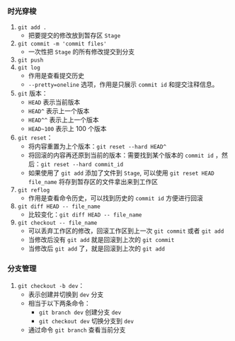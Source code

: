 ### 时光穿梭
1. ```git add .```
    + 把要提交的修改放到暂存区 ```Stage```
2. ```git commit -m 'commit files'```
    + 一次性把 ```Stage``` 的所有修改提交到分支
3. ```git push```
4. ```git log```
    + 作用是查看提交历史
    + ```--pretty=oneline``` 选项，作用是只展示 ```commit id``` 和提交注释信息。
5. ```git``` 版本：
    + ```HEAD``` 表示当前版本
    + ```HEAD^``` 表示上一个版本
    + ```HEAD^^``` 表示上上一个版本
    + ```HEAD~100``` 表示上 100 个版本
6. ```git reset```：
    + 将内容重置为上个版本：```git reset --hard HEAD^```
    + 将回滚的内容再还原到当前的版本：需要找到某个版本的 ```commit id``` ，然后：```git reset --hard commit_id```
    + 如果使用了 ```git add``` 添加了文件到 ```Stage```, 可以使用 ```git reset HEAD file_name``` 将存到暂存区的文件拿出来到工作区
7. ```git reflog```
    + 作用是查看命令历史，可以找到历史的 ```commit id``` 方便进行回滚
8. ```git diff HEAD -- file_name```
    + 比较变化：```git diff HEAD -- file_name```
9. ```git checkout -- file_name```
    + 可以丢弃工作区的修改，回滚工作区到上一次 ```git commit``` 或者 ```git add```
    + 当修改后没有 ```git add``` 就是回滚到上次的 ```git commit```
    + 当修改后 ```git add``` 了，就是回滚到上次的 ```git add```

### 分支管理
1. ```git checkout -b dev```：
    + 表示创建并切换到 ```dev``` 分支
    + 相当于以下两条命令：
        + ```git branch dev``` 创建分支 ```dev```
        + ```git checkout dev``` 切换分支到 ```dev```
    + 通过命令 ```git branch``` 查看当前分支
